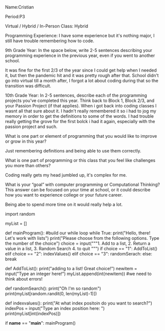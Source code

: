 Name:Cristian


Period:P3


Virtual / Hybrid / In-Person Class: Hybrid




Programming Experience:
 I have some experience but it's nothing major, I still have trouble remembering how to code.

9th Grade Year: In the space below, write 2-5 sentences describing your programming experience in the previous year, even if you went to another school.

  It was fine for the first 2/3 of the year since I could get help when I needed it, but then the pandemic hit and it was pretty rough after that. School didn't go into virtual till a month after, I forgot a lot about coding during that so the transition was difficult. 



10th Grade Year: In 2-5 sentences, describe each of the programming projects you’ve completed this year.  Think back to Block 1, Block 2/3, and your Passion Project (if that applies).
 When i got back into coding classes I wasnt all that sure about it. I hadn't really remembered it so i had to jog my memory in order to get the definitions to some of the words. I had trouble really getting the grove for the first bolck i had it again, especially with the passion project and such.


What is one part or element of programming that you would like to improve or grow in this year?

 Just remembering definitions and being able to use them correctly.



What is one part of programming or this class that you feel like challenges you more than others?

 Coding really gets my head jumbled up, it's complex for me.


What is your “goal” with computer programming or Computational Thinking?  This answer can be focused on your time at school, or it could describe how you want to experience college or your future career.

 Being abe to spend more time on it would really help a lot.
 
 import random

myList = []

def mainProgram():
#build our while loop
    while True:
    print("Hello, there! Let's work with lists")
    print("Please choose from the following options. Type the number of the choice")
    choice = input("""1. Add to a list,
2. Return a value in a list,
3. Random Search
4. to quit   """)
    if choice == "1":
        AddToList()
    elif choice == "2":
        indexValues()
    elif choice == "3":
        randomSerach:
        else:
            break
        
def AddToList():
    print("adding to a list! Great choice!")
    newitem = input("Type an integer here!")
    myList.append(int(newitem))
    #we need to think about errors!

def randomSearch():
    print("Oh I'm so random")
    print(myList[random.randit(0, len(myList)-1)])

def indexvalues():
    print("At what index positoin do you want to search?")
    indexPos = input("Type an index position here:   ")
    print(myList[int(indexPos)])

if __name__ == "__main__":
    mainProgram()


